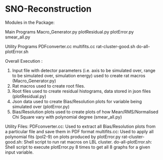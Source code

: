 # SNO-Reconstruction

Modules in the Package:
 
Main Programs
Macro_Generator.py
plotResidual.py
plotError.py
smear_all.py

Utility Programs
PDFconverter.cc
multifits.cc
rat-cluster-good.sh
do-all-plotError.sh

Overall Execution :
1. Input file with detector parameters (i.e. axis to be simulated over, range to be simulated over, simulation energy) 
   used to create rat macros (Macro_Generator.py)
2. Rat macros used to create root files. 
3. Root files used to create residual histograms, data stored in json files (plotResidual.py)
4. Json data used to create Bias/Resolution plots for variable being simulated over (plotError.py)
5. Bias/Resolution plots used to create plots of how Mean/RMS/Normalised Chi Square vary with polynomial degree 
   (smear_all.py)
 
Utility Files:
PDFconverter.cc: Used to extract all Bias/Resolution plots from a particular file and save them in PDF format
multifits.cc: Used to apply all polynomial fits (pol2-9) on plots produced by plotError.py
rat-cluster-good.sh: Shell script to run rat macros on LBL cluster.
do-all-plotError.sh: Shell script to execute plotError.py 8 times to get all 8 graphs for a given input variable.  
